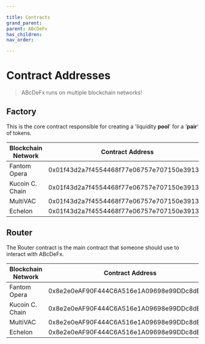 ```yaml
---

title: Contracts
grand_parent:
parent: ABcDeFx
has_children:
nav_order:

---
```


# Contract Addresses
> ABcDeFx runs on multiple blockchain networks!

## Factory
This is the core contract responsible for creating a 'liquidity **pool**' for a '**pair**' of tokens.

Blockchain Network | Contract Address
------------------ | ----------------
Fantom Opera       | 0x01f43d2a7f4554468f77e06757e707150e39130c
Kucoin C. Chain    | 0x01f43d2a7f4554468f77e06757e707150e39130c
MultiVAC           | 0x01f43d2a7f4554468f77e06757e707150e39130c
Echelon            | 0x01f43d2a7f4554468f77e06757e707150e39130c

## Router
The Router contract is the main contract that someone should use to interact with ABcDeFx.

Blockchain Network | Contract Address
------------------ | ----------------
Fantom Opera       | 0x8e2e0eAF90F444C6A516e1A09698e99DDc8dE57d
Kucoin C. Chain    | 0x8e2e0eAF90F444C6A516e1A09698e99DDc8dE57d
MultiVAC           | 0x8e2e0eAF90F444C6A516e1A09698e99DDc8dE57d
Echelon            | 0x8e2e0eAF90F444C6A516e1A09698e99DDc8dE57d